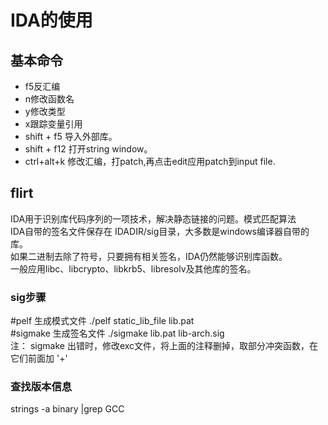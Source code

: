 # IDA的使用
## 基本命令
- f5反汇编
- n修改函数名
- y修改类型
- x跟踪变量引用
- shift + f5 导入外部库。
- shift + f12 打开string window。
- ctrl+alt+k 修改汇编，打patch,再点击edit应用patch到input file.

## flirt
IDA用于识别库代码序列的一项技术，解决静态链接的问题。模式匹配算法  
IDA自带的签名文件保存在 IDADIR/sig目录，大多数是windows编译器自带的库。  
如果二进制去除了符号，只要拥有相关签名，IDA仍然能够识别库函数。  
一般应用libc、libcrypto、libkrb5、libresolv及其他库的签名。  
### sig步骤
#pelf 生成模式文件
./pelf static_lib_file lib.pat   
#sigmake 生成签名文件
./sigmake lib.pat lib-arch.sig  
注： sigmake 出错时，修改exc文件，将上面的注释删掉，取部分冲突函数，在它们前面加 '+'  
### 查找版本信息
strings -a binary |grep GCC  
